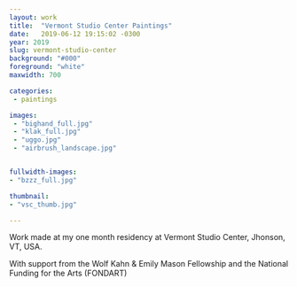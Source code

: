 ```yaml
---
layout: work
title:  "Vermont Studio Center Paintings"
date:   2019-06-12 19:15:02 -0300
year: 2019
slug: vermont-studio-center
background: "#000"
foreground: "white"
maxwidth: 700

categories:
 - paintings

images:
 - "bighand_full.jpg"
 - "klak_full.jpg"
 - "uggo.jpg"
 - "airbrush_landscape.jpg"


fullwidth-images:
- "bzzz_full.jpg"

thumbnail:
- "vsc_thumb.jpg"

---
```


Work made at my one month residency at Vermont Studio Center, Jhonson, VT, USA.

With support from the Wolf Kahn & Emily Mason Fellowship and the National Funding for the Arts (FONDART)